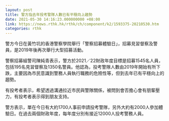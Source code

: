 ```yaml
---
layout: post
title: 警方指去年投考警隊人數已有平穩向上趨勢
date: 2021-05-30 14:16:23.000000000 +08:00
link: https://news.rthk.hk/rthk/ch/component/k2/1593375-20210530.htm
categories: rthk
---
```


警方今日在黃竹坑的香港警察學院舉行「警察招募體驗日」，招募見習督察及警員，是2019年後再次舉行大型招募活動。

警察招募組警司陳純青表示，警方於2021／22財政年度目標是招募1545名人員，包括195名見習督察及1350名警員。他認為，投考警隊人數由2019年開始有所下跌，主要因為巿民意識到警務人員執行職務的危險性等，但到去年已有平穩向上的趨勢。

有投考者表示，希望透過溝通拉近巿民與警隊關係，被問到會否擔心會有朋輩壓力，有投考者表示得到朋友支持。

警方表示，單在今日有大約1700人事前申請投考警隊，另外大約有2000人參加體驗日。在過去兩個財政年度，每年度分別有接近12000人投考警務人員。
